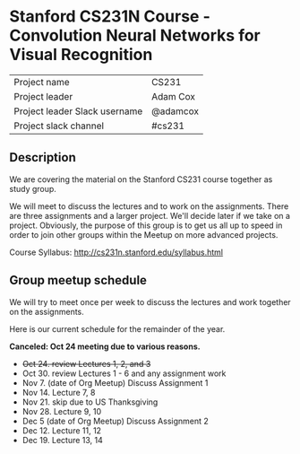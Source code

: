 # Stanford CS231N Course - Convolution Neural Networks for Visual Recognition

|                               |                  |
| ----------------------------- | ---------------- |
| Project name                  | CS231       |
| Project leader                | Adam Cox |
| Project leader Slack username | @adamcox    |
| Project slack channel         | #cs231           |

## Description

We are covering the material on the Stanford CS231 course together as study group. 

We will meet to discuss the lectures and to work on the assignments. There are 
three assignments and a larger project. We'll decide later if we take on a project. 
Obviously, the purpose of this group is to get us all up to speed in order to join
other groups within the Meetup on more advanced projects. 

Course Syllabus: http://cs231n.stanford.edu/syllabus.html

## Group meetup schedule

We will try to meet once per week to discuss the lectures and work together on the assignments. 

Here is our current schedule for the remainder of the year. 

**Canceled: Oct 24 meeting due to various reasons.**

* ~~Oct 24. review Lectures 1, 2, and 3~~
* Oct 30. review Lectures 1 - 6 and any assignment work
* Nov 7. (date of Org Meetup) Discuss Assignment 1
* Nov 14. Lecture 7, 8
* Nov 21. skip due to US Thanksgiving
* Nov 28. Lecture 9, 10
* Dec 5 (date of Org Meetup) Discuss Assignment 2
* Dec 12. Lecture 11, 12
* Dec 19. Lecture 13, 14



